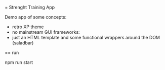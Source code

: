 
= Strenght Training App

Demo app of some concepts:
- retro XP theme
- no mainstream GUI frameworks: 
- just an HTML template and some functional wrappers around the DOM (saladbar)

== run

npm run start
